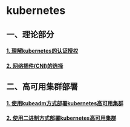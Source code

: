 # kubernetes

## 一、理论部分
#### [1. 理解kubernetes的认证授权][1]
#### [2. 网络插件(CNI)的选择][2]
## 二、高可用集群部署
#### [1. 使用kubeadm方式部署kubernetes高可用集群][4]
#### [2. 使用二进制方式部署kubernetes高可用集群][3]



[1]:https://gitee.com/pa/kubernetes/blob/master/docs/auth.md
[2]:https://gitee.com/pa/kubernetes/blob/master/docs/cni.md
[3]:https://gitee.com/pa/kubernetes-ha-binary
[4]:https://gitee.com/pa/kubernetes-ha-kubeadm
